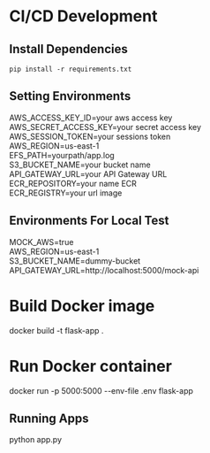 # CI/CD Development
## Install Dependencies
`pip install -r requirements.txt`

## Setting Environments
AWS_ACCESS_KEY_ID=your aws access key<br/>
AWS_SECRET_ACCESS_KEY=your secret access key<br/>
AWS_SESSION_TOKEN=your sessions token<br/>
AWS_REGION=us-east-1<br/>
EFS_PATH=yourpath/app.log<br/>
S3_BUCKET_NAME=your bucket name<br/>
API_GATEWAY_URL=your API Gateway URL<br/>
ECR_REPOSITORY=your name ECR<br/>
ECR_REGISTRY=your url image

## Environments For Local Test
MOCK_AWS=true<br/>
AWS_REGION=us-east-1<br/>
S3_BUCKET_NAME=dummy-bucket<br/>
API_GATEWAY_URL=http://localhost:5000/mock-api<br/>


# Build Docker image
docker build -t flask-app .

# Run Docker container
docker run -p 5000:5000 --env-file .env flask-app


## Running Apps
python app.py
